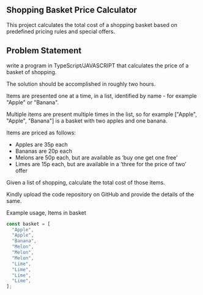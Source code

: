 ## Shopping Basket Price Calculator

This project calculates the total cost of a shopping basket based on predefined pricing rules and special offers.

## Problem Statement

write a program in TypeScript/JAVASCRIPT that calculates the price of a basket of shopping.

The solution should be accomplished in roughly two hours.

Items are presented one at a time, in a list, identified by name - for example "Apple" or "Banana".

Multiple items are present multiple times in the list, so for example ["Apple", "Apple", "Banana"] is a basket with two apples and one banana.

Items are priced as follows:

- Apples are 35p each
- Bananas are 20p each
- Melons are 50p each, but are available as ‘buy one get one free’
- Limes are 15p each, but are available in a ‘three for the price of two’ offer

Given a list of shopping, calculate the total cost of those items.

Kindly upload the code repository on GitHub and provide the details of the same.

Example usage, Items in basket

```ts
const basket = [
  "Apple",
  "Apple",
  "Banana",
  "Melon",
  "Melon",
  "Melon",
  "Lime",
  "Lime",
  "Lime",
  "Lime",
];
```


